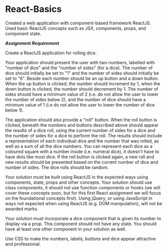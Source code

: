 # React-Basics
Created a web application with component-based framework ReactJS. Used basic ReactJS concepts such as JSX, components, props, and component state.

*****Assignment Requirement*****

Create a ReactJS application for rolling dice.

Your application should present the user with two numbers, labelled with "number of dice" and the "number of sides" (for a dice).  The number of dice should initially be set to "1" and the number of sides should initially be set to "6". Beside each number should be an up button and a down button. When the up button is clicked, the number should increment by 1, when the down button is clicked, the number should decrement by 1. The number of sides should have a minimum value of 2 (i.e. do not allow the user to lower the number of sides below 2), and the number of dice should have a minimum value of 1 (i.e do not allow the user to lower the number of dice below 1).

The application should also provide a "roll" button. When the roll button is clicked, beneath the numbers and buttons described above should appear the results of a dice roll, using the current number of sides for a dice and the number of sides for a dice to perform the roll. The results should include a representation of each individual dice and the number that was rolled, as well as a sum of all the dice numbers. You can represent each dice as a coloured square with a number inside (i.e. numeral dice), it doesn't have to have dots like most dice. If the roll button is clicked again, a new roll and new results should be presented based on the current number of dice and number of sides. The dice rolls should be random.

Your solution must be built using ReactJS in the expected ways using components, state, props and other concepts. Your solution should use class components, it should not use function components or hooks (we will cover these concepts soon, but for this first React assignment we will focus on the foundational concepts first).  Using jQuery, or using JavaScript in ways not expected when using ReactJS (e.g. DOM manipulation), will not be awarded marks.

Your solution must incorporate a dice component that is given its number to display via a prop. This component should not have any state. You should have at least one other component in your solution as well.

Use CSS to make the numbers, labels, buttons and dice appear attractive and professional.
